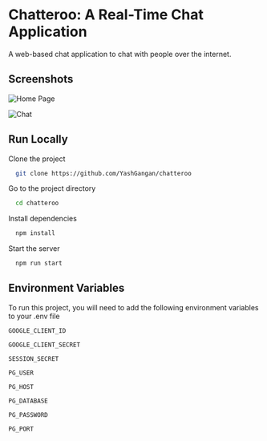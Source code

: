 
# Chatteroo: A Real-Time Chat Application

A web-based chat application to chat with people over the internet. 


## Screenshots

![Home Page](https://github.com/YashGangan/chatteroo/screenshots/home.png)

![Chat](https://github.com/YashGangan/chatteroo/screenshots/chat.png)
## Run Locally

Clone the project

```bash
  git clone https://github.com/YashGangan/chatteroo
```

Go to the project directory

```bash
  cd chatteroo
```

Install dependencies

```bash
  npm install
```

Start the server

```bash
  npm run start
```


## Environment Variables

To run this project, you will need to add the following environment variables to your .env file

`GOOGLE_CLIENT_ID`

`GOOGLE_CLIENT_SECRET`

`SESSION_SECRET`

`PG_USER`

`PG_HOST`

`PG_DATABASE`

`PG_PASSWORD`

`PG_PORT`